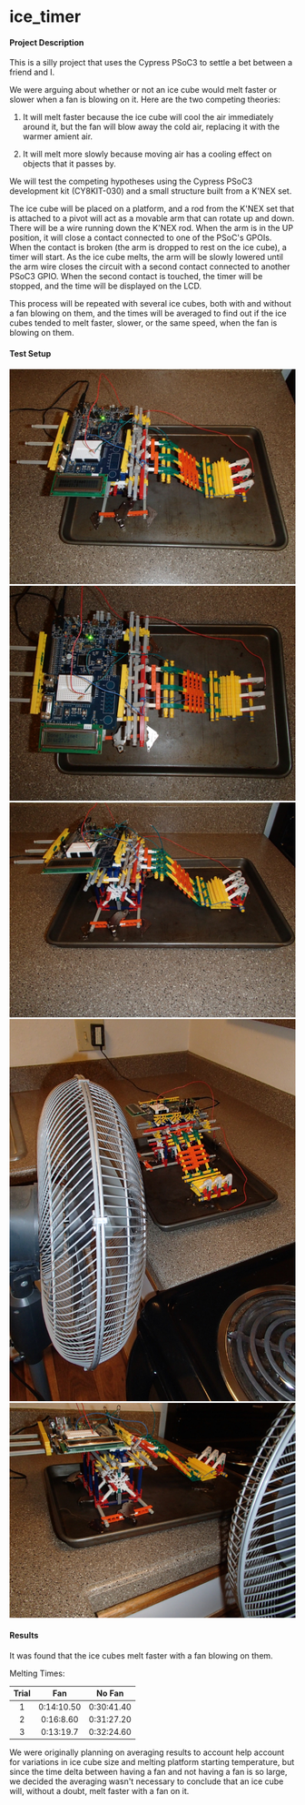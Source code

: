 # ice_timer

#### Project Description

This is a silly project that uses the Cypress PSoC3 to settle a bet between a friend and I.

We were arguing about whether or not an ice cube would melt faster or slower when a fan is blowing
on it. Here are the two competing theories:

1. It will melt faster because the ice cube will cool the air immediately around it, but the fan
will blow away the cold air, replacing it with the warmer amient air.

2. It will melt more slowly because moving air has a cooling effect on objects that it passes by.

We will test the competing hypotheses using the Cypress PSoC3 development kit (CY8KIT-030) and a
small structure built from a K'NEX set. 

The ice cube will be placed on a platform, and a rod from the K'NEX set that is attached to a pivot
will act as a movable arm that can rotate up and down. There will be a wire running down
the K'NEX rod. When the arm is in the UP position, it will close a contact connected to
one of the PSoC's GPOIs. When the contact is broken (the arm is dropped to rest on the ice cube), a
timer will start. As the ice cube melts, the arm will be slowly lowered until the arm wire closes
the circuit with a second contact connected to another PSoC3 GPIO. When the second contact is
touched, the timer will be stopped, and the time will be displayed on the LCD.

This process will be repeated with several ice cubes, both with and without a fan blowing on them,
and the times will be averaged to find out if the ice cubes tended to melt faster, slower, or the
same speed, when the fan is blowing on them.

#### Test Setup

![ice timer top1](https://github.com/SLawson/ice_timer/blob/master/images/P3230003.JPG?raw=true)
![ice timer top2](https://github.com/SLawson/ice_timer/blob/master/images/P3230005.JPG?raw=true)
![ice timer front](https://github.com/SLawson/ice_timer/blob/master/images/P3230004.JPG?raw=true)
![test setup with fan right](https://github.com/SLawson/ice_timer/blob/master/images/P3230006.JPG?raw=true)
![test setup with fan left](https://github.com/SLawson/ice_timer/blob/master/images/P3230007.JPG?raw=true)

#### Results

It was found that the ice cubes melt faster with a fan blowing on them.

Melting Times:

| Trial |     Fan    |   No Fan   |
| :---: | :--------: | :--------: |
|   1   | 0:14:10.50 | 0:30:41.40 |
|   2   | 0:16:8.60  | 0:31:27.20 |
|   3   | 0:13:19.7  | 0:32:24.60 |

We were originally planning on averaging results to account help account for variations in ice cube
size and melting platform starting temperature, but since the time delta between having a fan and
not having a fan is so large, we decided the averaging wasn't necessary to conclude that an ice cube
will, without a doubt, melt faster with a fan on it.
